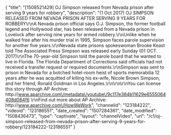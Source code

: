 {
    "title": "[1508521429] OJ Simpson released from Nevada prison after serving 9 years for robbery",
    "description": "(1 Oct 2017) OJ SIMPSON RELEASED FROM NEVADA PRISON AFTER SERVING 9 YEARS FOR ROBBERY\r\nA Nevada prison official says O.J. Simpson, the former football legend and Hollywood star, has been released from a Nevada prison in Lovelock after serving nine years for armed robbery.\r\nUnlike when he walked free after his murder trial in 1995, Simpson faces parole supervision for another five years.\r\nNevada state prisons spokeswoman Brooke Keast told The Associated Press Simpson was released early Sunday (01 OCT. 2017)\r\nThe 70-year-old Simpson told the parole board that he wanted to live in Florida. The Florida Department of Corrections said officials had not received a transfer request or required documents.\r\nSimpson was sent to prison in Nevada for a botched hotel-room heist of sports memorabilia 12 years after he was acquitted of killing his ex-wife, Nicole Brown Simpson, and her friend, Ronald Goldman in Los Angeles.\r\n\r\n\r\nYou can license this story through AP Archive: http:\/\/www.aparchive.com\/metadata\/youtube\/9c117e364b11629e6555064408d084f6 \r\nFind out more about AP Archive: http:\/\/www.aparchive.com\/HowWeWork",
    "channelid": "123184222",
    "videoid": "123186551",
    "date_created": "1507284361",
    "date_modified": "1508436473",
    "type": "captivate",
    "layout": "channelVideo",
    "url": "\/c1\/oj-simpson-released-from-nevada-prison-after-serving-9-years-for-robbery\/123184222-123186551"
}